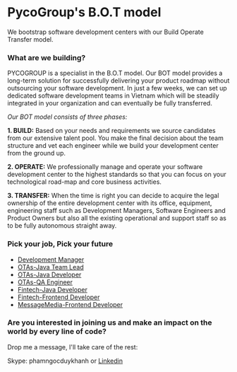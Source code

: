 # PycoGroup's B.O.T model

We bootstrap software development centers with our Build Operate Transfer model.

### What are we building? 
PYCOGROUP is a specialist in the B.O.T model. Our BOT model provides a long-term solution for successfully delivering your product roadmap without outsourcing your software development. In just a few weeks, we can set up dedicated software development teams in Vietnam which will be steadily integrated in your organization and can eventually be fully transferred.

_Our BOT model consists of three phases:_

**1. BUILD:** Based on your needs and requirements we source candidates from our extensive talent pool. You make the final decision about the team structure and vet each engineer while we build your development center from the ground up.

**2. OPERATE:** We professionally manage and operate your software development center to the highest standards so that you can focus on your technological road-map and core business activities.

**3. TRANSFER:** When the time is right you can decide to acquire the legal ownership of the entire development center with its office, equipment, engineering staff such as Development Managers, Software Engineers and Product Owners but also all the existing operational and support staff so as to be fully autonomous straight away.
### Pick your job, Pick your future
- [Development Manager](https://github.com/PhamNgocDuyKhanh/Join-our-talented-team/blob/main/Development%20Manager.pdf)
- [OTAs-Java Team Lead](https://github.com/PhamNgocDuyKhanh/Join-our-talented-team/blob/main/OTAs-Java%20Team%20Lead.pdf)
- [OTAs-Java Developer](https://github.com/PhamNgocDuyKhanh/Join-our-talented-team/blob/main/OTAs-Java%20Developer.pdf)
- [OTAs-QA Engineer](https://github.com/PhamNgocDuyKhanh/Join-our-talented-team/blob/main/OTAs-QA%20Engineer.pdf)
- [Fintech-Java Developer](https://github.com/PhamNgocDuyKhanh/Join-our-talented-team/blob/main/Fintech-Java%20Developer.pdf)
- [Fintech-Frontend Developer](https://github.com/PhamNgocDuyKhanh/Join-our-talented-team/blob/main/Fintech-Frontend%20Developer.pdf)
- [MessageMedia-Frontend Developer](https://github.com/PhamNgocDuyKhanh/Join-our-talented-team/blob/main/Fintech-Frontend%20Developer.pdf)

### Are you interested in joining us and make an impact on the world by every line of code?

Drop me a message, I'll take care of the rest:

Skype: phamngocduykhanh or [Linkedin](https://www.linkedin.com/in/khanhpnd/)
